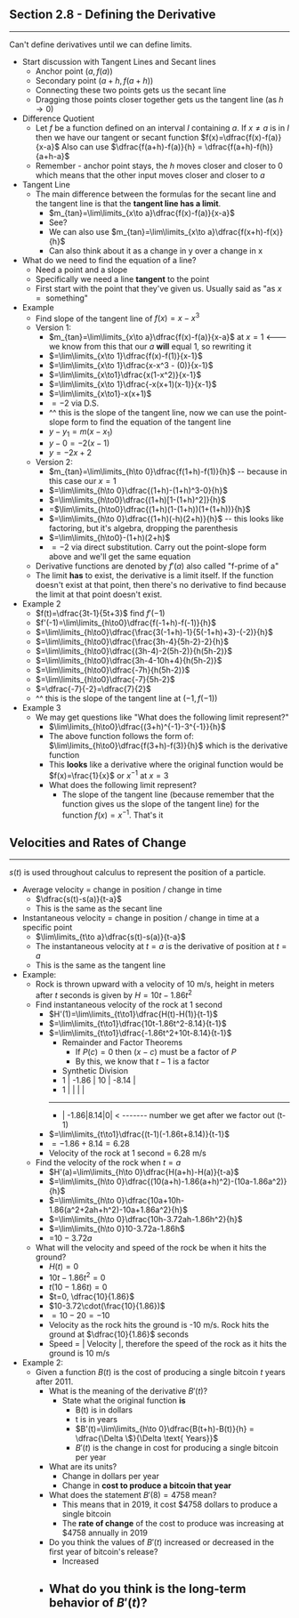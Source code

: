 ## Section 2.8 - Defining the Derivative
---

Can't define derivatives until we can define limits.

- Start discussion with Tangent Lines and Secant lines
	- Anchor point $(a, f(a))$
	- Secondary point $(a+h, f(a+h))$
	- Connecting these two points gets us the secant line
	- Dragging those points closer together gets us the tangent line (as $h\to 0$)
- Difference Quotient
	- Let $f$ be a function defined on an interval $I$ containing $a$. If $x\not= a$ is in $I$ then we have our tangent or secant function $f(x)=\dfrac{f(x)-f(a)}{x-a}$ Also can use $\dfrac{f(a+h)-f(a)}{h} = \dfrac{f(a+h)-f(h)}{a+h-a}$
	- Remember - anchor point stays, the $h$ moves closer and closer to 0 which means that the other input moves closer and closer to $a$
- Tangent Line
	- The main difference between the formulas for the secant line and the tangent line is that the **tangent line has a limit**. 
		- $m_{tan}=\lim\limits_{x\to a}\dfrac{f(x)-f(a)}{x-a}$
		- See?
		- We can also use $m_{tan}=\lim\limits_{x\to a}\dfrac{f(x+h)-f(x)}{h}$
		- Can also think about it as a change in y over a change in x
- What do we need to find the equation of a line?
	- Need a point and a slope
	- Specifically we need a line **tangent** to the point
	- First start with the point that they've given us. Usually said as "as $x=\text{ something}$"
- Example
	- Find slope of the tangent line of $f(x)=x-x^3$
	- Version 1:
		- $m_{tan}=\lim\limits_{x\to a}\dfrac{f(x)-f(a)}{x-a}$ at $x=1$ <--- we know from this that our $a$ **will** equal 1, so rewriting it
		- $=\lim\limits_{x\to 1}\dfrac{f(x)-f(1)}{x-1}$
		- $=\lim\limits_{x\to 1}\dfrac{x-x^3 - (0)}{x-1}$
		- $=\lim\limits_{x\to1}\dfrac{x(1-x^2)}{x-1}$
		- $=\lim\limits_{x\to 1}\dfrac{-x(x+1)(x-1)}{x-1}$
		- $=\lim\limits_{x\to1}-x(x+1)$
		- $=-2$ via D.S.
		- ^^ this is the slope of the tangent line, now we can use the point-slope form to find the equation of the tangent line
		- $y-y_1=m(x-x_1)$
		- $y-0=-2(x-1)$
		- $y=-2x+2$
	- Version 2:
		- $m_{tan}=\lim\limits_{h\to 0}\dfrac{f(1+h)-f(1)}{h}$ -- because in this case our $x=1$
		- $=\lim\limits_{h\to 0}\dfrac{(1+h)-(1+h)^3-0}{h}$
		- $=\lim\limits_{h\to0}\dfrac{(1+h)[1-(1+h)^2]}{h}$
		- =$\lim\limits_{h\to0}\dfrac{(1+h)(1-(1+h))(1+(1+h))}{h}$
		- $=\lim\limits_{h\to 0}\dfrac{(1+h)(-h)(2+h)}{h}$ -- this looks like factoring, but it's algebra, dropping the parenthesis
		- $=\lim\limits_{h\to0}-(1+h)(2+h)$
		- $=-2$ via direct substitution. Carry out the point-slope form above and we'll get the same equation
	- Derivative functions are denoted by $f'(a)$ also called "f-prime of a"
	- The limit **has** to exist, the derivative is a limit itself. If the function doesn't exist at that point, then there's no derivative to find because the limit at that point doesn't exist.
- Example 2
	- $f(t)=\dfrac{3t-1}{5t+3}$ find $f'(-1)$
	- $f'(-1)=\lim\limits_{h\to0}\dfrac{f(-1+h)-f(-1)}{h}$
	- $=\lim\limits_{h\to0}\dfrac{\frac{3(-1+h)-1}{5(-1+h)+3}-(-2)}{h}$
	- $=\lim\limits_{h\to0}\dfrac{\frac{3h-4}{5h-2}-2}{h}$
	- $=\lim\limits_{h\to0}\dfrac{(3h-4)-2(5h-2)}{h(5h-2)}$
	- $=\lim\limits_{h\to0}\dfrac{3h-4-10h+4}{h(5h-2)}$
	- $=\lim\limits_{h\to0}\dfrac{-7h}{h(5h-2)}$
	- $=\lim\limits_{h\to0}\dfrac{-7}{5h-2}$
	- $=\dfrac{-7}{-2}=\dfrac{7}{2}$
	- ^^ this is the slope of the tangent line at $(-1, f(-1))$
- Example 3
	- We may get questions like "What does the following limit represent?"
		- $\lim\limits_{h\to0}\dfrac{(3+h)^{-1}-3^{-1}}{h}$
		- The above function follows the form of: $\lim\limits_{h\to0}\dfrac{f(3+h)-f(3)}{h}$ which is the derivative function
		- This **looks** like a derivative where the original function would be $f(x)=\frac{1}{x}$ or $x^{-1}$ at $x=3$
		- What does the following limit represent?
			- The slope of the tangent line (because remember that the function gives us the slope of the tangent line) for the function $f(x)=x^{-1}$. That's it

## Velocities and Rates of Change
---

$s(t)$ is used throughout calculus to represent the position of a particle.

- Average velocity = change in position / change in time
	- $\dfrac{s(t)-s(a)}{t-a}$
	- This is the same as the secant line
- Instantaneous velocity = change in position / change in time at a specific point
	- $\lim\limits_{t\to a}\dfrac{s(t)-s(a)}{t-a}$
	- The instantaneous velocity at $t=a$ is the derivative of position at $t=a$
	- This is the same as the tangent line
- Example:
	- Rock is thrown upward with a velocity of 10 m/s, height in meters after $t$ seconds is given by $H=10t-1.86t^2$
	- Find instantaneous velocity of the rock at 1 second
		- $H'(1)=\lim\limits_{t\to1}\dfrac{H(t)-H(1)}{t-1}$
		- $=\lim\limits_{t\to1}\dfrac{10t-1.86t^2-8.14}{t-1}$
		- $=\lim\limits_{t\to1}\dfrac{-1.86t^2+10t-8.14}{t-1}$
			- Remainder and Factor Theorems
				- If $P(c)=0$ then $(x-c)$ must be a factor of $P$
				- By this, we know that $t-1$ is a factor
			- Synthetic Division
			- 1 | -1.86 | 10 | -8.14 |
			- 1 |          |      |          |
			- ----------------------
			-    | -1.86|8.14|0| < ------- number we get after we factor out (t-1)
		- $=\lim\limits_{t\to1}\dfrac{(t-1)(-1.86t+8.14)}{t-1}$
		- $=-1.86+8.14=6.28$
		- Velocity of the rock at 1 second = 6.28 m/s
	- Find the velocity of the rock when $t=a$
		- $H'(a)=\lim\limits_{h\to 0}\dfrac{H(a+h)-H(a)}{t-a}$
		- $=\lim\limits_{h\to 0}\dfrac{(10(a+h)-1.86(a+h)^2)-(10a-1.86a^2)}{h}$
		- $=\lim\limits_{h\to 0}\dfrac{10a+10h-1.86(a^2+2ah+h^2)-10a+1.86a^2}{h}$
		- $=\lim\limits_{h\to 0}\dfrac{10h-3.72ah-1.86h^2}{h}$
		- $=\lim\limits_{h\to 0}10-3.72a-1.86h$
		- =$10-3.72a$
	- What will the velocity and speed of the rock be when it hits the ground?
		- $H(t)=0$
		- $10t-1.86t^2=0$
		- $t(10-1.86t)=0$
		- $t=0, \dfrac{10}{1.86}$
		- $10-3.72\cdot(\frac{10}{1.86})$
		- $=10-20=-10$
		- Velocity as the rock hits the ground is -10 m/s. Rock hits the ground at $\dfrac{10}{1.86}$ seconds
		- Speed = | Velocity |, therefore the speed of the rock as it hits the ground is 10 m/s
- Example 2:
	- Given a function $B(t)$ is the cost of producing a single bitcoin $t$ years after 2011.
		- What is the meaning of the derivative $B'(t)$?
			- State what the original function **is**
				- B(t) is in dollars
				- t is in years
				- $B'(t)=\lim\limits_{h\to 0}\dfrac{B(t+h)-B(t)}{h} = \dfrac{\Delta \$}{\Delta \text{ Years}}$
				- $B'(t)$ is the change in cost for producing a single bitcoin per year
		- What are its units?
			- Change in dollars per year
			- Change in **cost to produce a bitcoin that year**
		- What does the statement $B'(8)=4758$ mean?
			- This means that in 2019, it cost $4758 dollars to produce a single bitcoin
			- The **rate of change** of the cost to produce was increasing at $4758 annually in 2019
		- Do you think the values of $B'(t)$ increased or decreased in the first year of bitcoin's release?
			- Increased
		- What do you think is the long-term behavior of $B'(t)$?
			- 